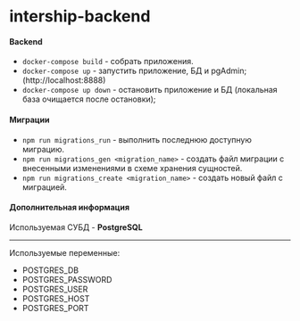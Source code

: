 # intership-backend

#### Backend
* `docker-compose build` - собрать приложения. 
* `docker-compose up` - запустить приложение, БД и pgAdmin; (http://localhost:8888)
* `docker-compose up down` - остановить приложение и БД (локальная база очищается после остановки);

#### Миграции
* `npm run migrations_run` - выполнить последнюю доступную миграцию.
* `npm run migrations_gen <migration_name>` - создать файл миграции с внесенными изменениями в схеме хранения сущностей.
* `npm run migrations_create <migration_name>` - создать новый файл с миграцией. 

#### Дополнительная информация
Используемая СУБД - **PostgreSQL**
***
Используемые переменные:
* POSTGRES_DB
* POSTGRES_PASSWORD
* POSTGRES_USER
* POSTGRES_HOST
* POSTGRES_PORT









